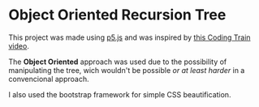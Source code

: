 <h1>Object Oriented Recursion Tree</h1>
<p>This project was made using <a href = "https://p5js.org/">p5.js</a> and was inspired by <a href = "https://www.youtube.com/watch?v=fcdNSZ9IzJM">this Coding Train video</a>.</p>

<p>The <strong>Object Oriented</strong> approach was used due to the possibility of manipulating the tree, wich wouldn't be possible <em>or at least harder</em> in a convencional
approach.</p>
<p>I also used the bootstrap framework for simple CSS beautification.</p>
